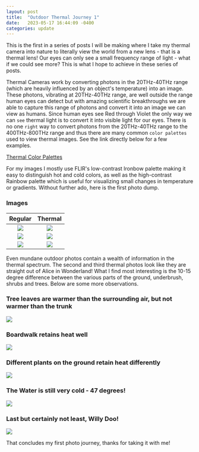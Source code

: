 ```yaml
---
layout: post
title:  "Outdoor Thermal Journey 1"
date:   2023-05-17 16:44:09 -0400
categories: update
---
```

This is the first in a series of posts I will be making where I take my thermal camera into nature to literally view the world from a new lens - that is a thermal lens! Our eyes can only see a small frequency range of light - what if we could see more? This is what I hope to achieve in these series of posts.

Thermal Cameras work by converting photons in the 20THz-40THz range (which are heavily influenced by an object's temperature) into an image. These photons, vibrating at 20THz-40THz range, are well outside the range human eyes can detect but with amazing scientific breakthroughs we are able to capture this range of photons and convert it into an image we can view as humans. Since human eyes see Red through Violet the only way we can `see` thermal light is to convert it into visible light for our eyes. There is no one `right` way to convert photons from the 20THz-40THz range to the 400THz-800THz range and thus there are many common `color palettes` used to view thermal images. See the link directly below for a few examples.

[Thermal Color Palettes](https://www.flir.com/discover/industrial/picking-a-thermal-color-palette/)

For my images I mostly use FLIR's low-contrast Ironbow palette making it easy to distinguish hot and cold colors, as well as the high-contrast Rainbow palette which is useful for visualizing small changes in temperature or gradients. Without further ado, here is the first photo dump.

### Images

Regular                                         |  Thermal
:----------------------------------------------:|:-------------------------------------------------:
![](/images/thermal-journey-1/trail1plain.jpg)  |  ![](/images/thermal-journey-1/trail1thermal.jpg)
![](/images/thermal-journey-1/trail2plain.jpg)  |  ![](/images/thermal-journey-1/trail2thermal.jpg)
![](/images/thermal-journey-1/trail3plain.jpg)  |  ![](/images/thermal-journey-1/trail3thermal.jpg)

Even mundane outdoor photos contain a wealth of information in the thermal spectrum. The second and third thermal photos look like they are straight out of Alice in Wonderland! What I find most interesting is the 10-15 degree difference between the various parts of the ground, underbrush, shrubs and trees. Below are some more observations.

### Tree leaves are warmer than the surrounding air, but not warmer than the trunk
![](/images/thermal-journey-1/treethermal.jpg)

### Boardwalk retains heat well
![](/images/thermal-journey-1/boardwalkthermal.jpg)

### Different plants on the ground retain heat differently
![](/images/thermal-journey-1/trailthermal.jpg)

### The Water is still very cold - 47 degrees!
![](/images/thermal-journey-1/pondandskythermal.jpg)

### Last but certainly not least, Willy Doo!
![](/images/thermal-journey-1/willydoo.jpg)

That concludes my first photo journey, thanks for taking it with me!